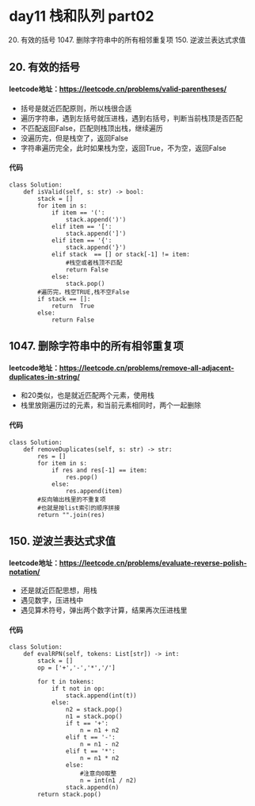 # day11 栈和队列 part02 
20. 有效的括号 1047. 删除字符串中的所有相邻重复项 150. 逆波兰表达式求值

## 20. 有效的括号
#### leetcode地址：https://leetcode.cn/problems/valid-parentheses/
- 括号是就近匹配原则，所以栈很合适
- 遍历字符串，遇到左括号就压进栈，遇到右括号，判断当前栈顶是否匹配
- 不匹配返回False，匹配则栈顶出栈，继续遍历
- 没遍历完，但是栈空了，返回False
- 字符串遍历完全，此时如果栈为空，返回True，不为空，返回False
#### 代码
    class Solution:
        def isValid(self, s: str) -> bool:
            stack = []
            for item in s:
                if item == '(':
                    stack.append(')')
                elif item == '[':
                    stack.append(']')
                elif item == '{':
                    stack.append('}')
                elif stack  == [] or stack[-1] != item:
                    #栈空或者栈顶不匹配
                    return False
                else:
                    stack.pop()
            #遍历完，栈空TRUE,栈不空False
            if stack == []:
                return  True
            else:
                return False

## 1047. 删除字符串中的所有相邻重复项
#### leetcode地址：https://leetcode.cn/problems/remove-all-adjacent-duplicates-in-string/
- 和20类似，也是就近匹配两个元素，使用栈
- 栈里放刚遍历过的元素，和当前元素相同时，两个一起删除
#### 代码
    class Solution:
        def removeDuplicates(self, s: str) -> str:
            res = []
            for item in s:
                if res and res[-1] == item:
                    res.pop()
                else:
                    res.append(item)
            #反向输出栈里的不重复项
            #也就是按list索引的顺序拼接
            return "".join(res)

## 150. 逆波兰表达式求值
#### leetcode地址：https://leetcode.cn/problems/evaluate-reverse-polish-notation/
- 还是就近匹配思想，用栈
- 遇见数字，压进栈中
- 遇见算术符号，弹出两个数字计算，结果再次压进栈里
#### 代码
    class Solution:
        def evalRPN(self, tokens: List[str]) -> int:
            stack = []
            op = ['+','-','*','/']

            for t in tokens:
                if t not in op:
                    stack.append(int(t))
                else:
                    n2 = stack.pop()
                    n1 = stack.pop()
                    if t == '+':
                        n = n1 + n2
                    elif t == '-':
                        n = n1 - n2
                    elif t == '*':
                        n = n1 * n2
                    else:
                        #注意向0取整
                        n = int(n1 / n2)
                    stack.append(n)
            return stack.pop()

